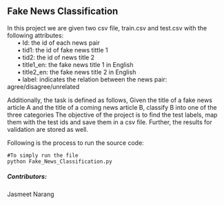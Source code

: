 ## Fake News Classification


In this project we are given two csv file, train.csv and test.csv with the following attributes:  
&nbsp;&nbsp;&nbsp;&nbsp;&nbsp;&nbsp;▪ Id: the id of each news pair  
&nbsp;&nbsp;&nbsp;&nbsp;&nbsp;&nbsp;▪ tid1: the id of fake news tittle 1  
&nbsp;&nbsp;&nbsp;&nbsp;&nbsp;&nbsp;▪ tid2: the id of news title 2  
&nbsp;&nbsp;&nbsp;&nbsp;&nbsp;&nbsp;▪ title1_en: the fake news title 1 in English  
&nbsp;&nbsp;&nbsp;&nbsp;&nbsp;&nbsp;▪ title2_en: the fake news title 2 in English   
&nbsp;&nbsp;&nbsp;&nbsp;&nbsp;&nbsp;▪ label: indicates the relation between the news pair: agree/disagree/unrelated  
	
	
Additionally, the task is defined as follows, Given the title of a fake news article A and the title of a coming news article B, classify B into one of the three categories
The objective of the project is to find the test labels, map them with the test ids and save them in a csv file. Further, the results for validation are stored as well.


Following is the process to run the source code:

    #To simply run the file
    python Fake_News_Classification.py
    
    
##### Contributors:
Jasmeet Narang
